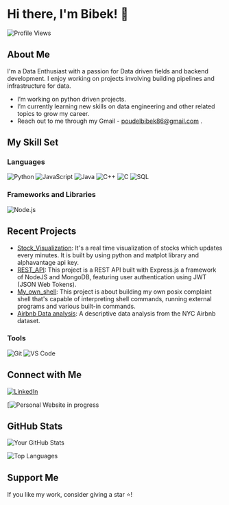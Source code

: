 # Hi there, I'm Bibek! 👋

![Profile Views](https://komarev.com/ghpvc/?username=BibekPoudel99&color=blue)

## About Me

I'm a Data Enthusiast with a passion for Data driven fields and backend development. I enjoy working on projects involving building pipelines and infrastructure for data.

-  I’m working on python driven projects.
-  I’m currently learning new skills on data engineering and other related topics to grow my career.
-  Reach out to me through my Gmail - poudelbibek86@gmail.com .

## My Skill Set

### Languages

![Python](https://img.shields.io/badge/-Python-3776AB?style=flat&logo=python&logoColor=white)
![JavaScript](https://img.shields.io/badge/-JavaScript-F7DF1E?style=flat&logo=javascript&logoColor=black)
![Java](https://img.shields.io/badge/-Java-007396?style=flat&logo=java&logoColor=white)
![C++](https://img.shields.io/badge/-C++-00599C?style=flat&logo=c%2b%2b&logoColor=white)
![C](https://img.shields.io/badge/-C-A8B9CC?style=flat&logo=c&logoColor=white)
![SQL](https://img.shields.io/badge/-SQL-4479A1?style=flat&logo=postgresql&logoColor=white)

### Frameworks and Libraries

![Node.js](https://img.shields.io/badge/-Node.js-339933?style=flat&logo=node.js&logoColor=white)

## Recent Projects

- [Stock_Visualization](https://github.com/BibekPoudel99/Stock_Visualization): It's a real time visualization of stocks which updates every minutes. It is built by using python and matplot library and alphavantage api key.
- [REST_API](https://github.com/BibekPoudel99/Rest_API): This project is a REST API built with Express.js a framework of NodeJS and MongoDB, featuring user authentication using JWT (JSON Web Tokens).
- [My_own_shell](https://github.com/BibekPoudel99/My_own_shell): This project is about building my own posix complaint shell that's capable of interpreting shell commands, running external programs and various built-in commands.
- [Airbnb Data analysis](https://github.com/BibekPoudel99/NYC_Airbnb_Analysis): A descriptive data analysis from the NYC Airbnb dataset.

### Tools

![Git](https://img.shields.io/badge/-Git-F05032?style=flat&logo=git&logoColor=white)
![VS Code](https://img.shields.io/badge/-VS%20Code-007ACC?style=flat&logo=visual-studio-code&logoColor=white)

## Connect with Me

[![LinkedIn](https://img.shields.io/badge/-LinkedIn-0A66C2?style=flat&logo=linkedin&logoColor=white)](https://www.linkedin.com/in/bibek-poudel-b86a1a306/)

[![Personal Website in progress](https://img.shields.io/badge/-Website-000000?style=flat&logo=About.me&logoColor=white)

## GitHub Stats

![Your GitHub Stats](https://github-readme-stats.vercel.app/api?username=BibekPoudel99&show_icons=true&theme=radical)

![Top Languages](https://github-readme-stats.vercel.app/api/top-langs/?username=BibekPoudel99&layout=compact&theme=radical)

## Support Me

If you like my work, consider giving a star ⭐!



